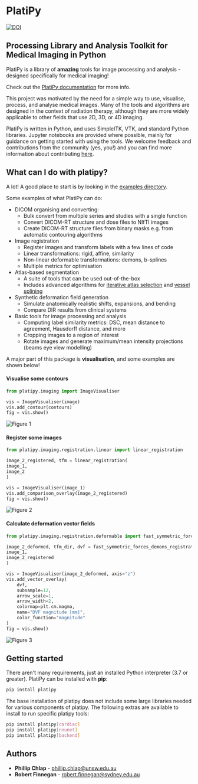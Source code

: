 # PlatiPy

[![DOI](https://joss.theoj.org/papers/10.21105/joss.05374/status.svg)](https://doi.org/10.21105/joss.05374)

## Processing Library and Analysis Toolkit for Medical Imaging in Python

PlatiPy is a library of **amazing** tools for image processing and analysis - designed specifically
for medical imaging!

Check out the [PlatiPy documentation](https://pyplati.github.io/platipy/) for more info.

This project was motivated by the need for a simple way to use, visualise, process, and analyse
medical images. Many of the tools and algorithms are designed in the context of radiation therapy,
although they are more widely applicable to other fields that use 2D, 3D, or 4D imaging.

PlatiPy is written in Python, and uses SimpleITK, VTK, and standard Python libraries. Jupyter
notebooks are provided where possible, mainly for guidance on getting started with using the tools.
We welcome feedback and contributions from the community (yes, you!) and you can find more
information about contributing [here](https://pyplati.github.io/platipy/contributing.html).

## What can I do with **platipy**?

A lot! A good place to start is by looking in the
[examples directory](https://github.com/pyplati/platipy/tree/master/examples).

Some examples of what PlatiPy can do:

- DICOM organising and converting:
  - Bulk convert from multiple series and studies with a single function
  - Convert DICOM-RT structure and dose files to NIfTI images
  - Create DICOM-RT structure files from binary masks e.g. from automatic contouring algorithms
- Image registration
  - Register images and transform labels with a few lines of code
  - Linear transformations: rigid, affine, similarity
  - Non-linear deformable transformations: demons, b-splines
  - Multiple metrics for optimisation
- Atlas-based segmentation
  - A suite of tools that can be used out-of-the-box
  - Includes advanced algorithms for
      [iterative atlas selection](https://doi.org/10.1088/1361-6560/ab652a/) and
      [vessel splining](https://doi.org/10.1088/1361-6560/abcb1d/)
- Synthetic deformation field generation
  - Simulate anatomically realistic shifts, expansions, and bending
  - Compare DIR results from clinical systems
- Basic tools for image processing and analysis
  - Computing label similarity metrics: DSC, mean distance to agreement, Hausdorff distance, and more
  - Cropping images to a region of interest
  - Rotate images and generate maximum/mean intensity projections (beams eye view modelling)

A major part of this package is **visualisation**, and some examples are shown below!

#### Visualise some contours

``` python
from platipy.imaging import ImageVisualiser

vis = ImageVisualiser(image)
vis.add_contour(contours)
fig = vis.show()
```

![Figure 1](assets/figure_1.png)

#### Register some images

```python
from platipy.imaging.registration.linear import linear_registration

image_2_registered, tfm = linear_registration(
image_1,
image_2
)

vis = ImageVisualiser(image_1)
vis.add_comparison_overlay(image_2_registered)
fig = vis.show()
```

![Figure 2](assets/figure_2.png)

#### Calculate deformation vector fields

```python
from platipy.imaging.registration.deformable import fast_symmetric_forces_demons_registration

image_2_deformed, tfm_dir, dvf = fast_symmetric_forces_demons_registration(
image_1,
image_2_registered
)

vis = ImageVisualiser(image_2_deformed, axis="z")
vis.add_vector_overlay(
    dvf,
    subsample=12,
    arrow_scale=1,
    arrow_width=2,
    colormap=plt.cm.magma,
    name="DVF magnitude [mm]",
    color_function="magnitude"
)
fig = vis.show()
```

![Figure 3](assets/figure_3.png)

## Getting started

There aren't many requirements, just an installed Python interpreter (3.7 or greater). PlatiPy can
be installed with **pip**:

```bash
pip install platipy
```

The base installation of platipy does not include some large libraries needed for various
components of platipy. The following extras are available to install to run specific platipy tools:

```bash
pip install platipy[cardiac]
pip install platipy[nnunet]
pip install platipy[backend]
```

## Authors

- **Phillip Chlap** - [phillip.chlap@unsw.edu.au](phillip.chlap@unsw.edu.au)
- **Robert Finnegan** - [robert.finnegan@sydney.edu.au](robert.finnegan@sydney.edu.au)
